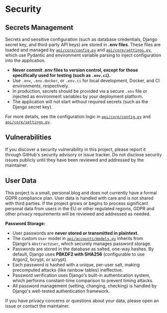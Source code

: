 # Security

## Secrets Management

Secrets and sensitive configuration (such as database credentials, Django secret key, and third-party API keys) are stored in **.env files**. These files are loaded and managed by [`api/core/config.py`](../api/core/config.py) and [`api/core/settings.py`](../api/core/settings.py), which use Pydantic and environment variable parsing to inject configuration into the application.

- **Never commit .env files to version control, except for those specifically used for testing (such as `.env.ci`).**
- Use `.env`, `.env.docker`, or `.env.ci` for local development, Docker, and CI environments, respectively.
- In production, secrets should be provided via a secure `.env` file or injected as environment variables by your deployment platform.
- The application will not start without required secrets (such as the Django secret key).

For more details, see the configuration logic in [`api/core/config.py`](../api/core/config.py) and [`api/core/settings.py`](../api/core/settings.py).

## Vulnerabilities

If you discover a security vulnerability in this project, please report it through GitHub's security advisory or issue tracker. Do not disclose security issues publicly until they have been reviewed and addressed by the maintainer.

## User Data

This project is a small, personal blog and does not currently have a formal GDPR compliance plan. User data is handled with care and is not shared with third parties. If the project grows or begins to process significant personal data from users in the EU or other regulated regions, GDPR and other privacy requirements will be reviewed and addressed as needed.

**Password Storage:**
- User passwords are **never stored or transmitted in plaintext**.
- The custom `User` model in [`api/accounts/models.py`](../api/accounts/models.py) inherits from Django's `AbstractUser`, which securely manages password storage.
- Passwords are stored in the database as salted, one-way hashes. By default, Django uses **PBKDF2 with SHA256** (configurable to use Argon2, bcrypt, or scrypt).
- Each password is hashed with a unique, per-user salt, making precomputed attacks (like rainbow tables) ineffective.
- Password verification uses Django's built-in authentication system, which performs constant-time comparison to prevent timing attacks.
- All password management (setting, changing, checking) is handled by Django's well-tested authentication framework.

If you have privacy concerns or questions about your data, please open an issue or contact the maintainer. 
